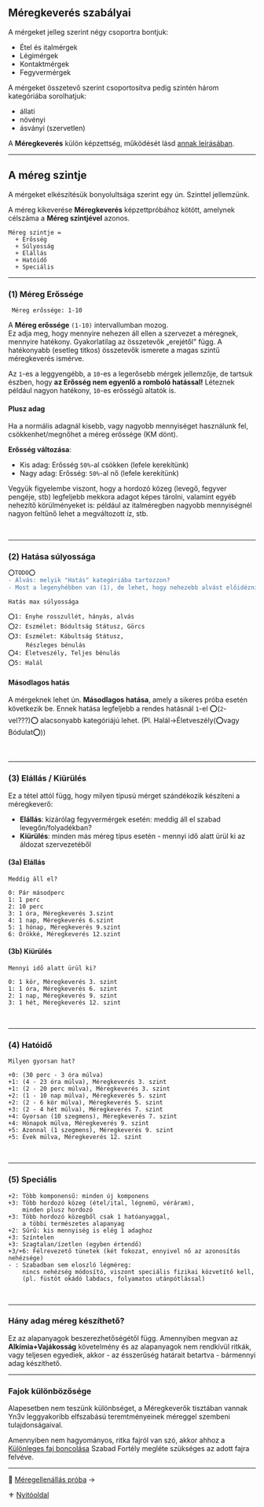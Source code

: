 ## Méregkeverés szabályai

A mérgeket jelleg szerint négy csoportra bontjuk:
- Étel és italmérgek
- Légimérgek
- Kontaktmérgek
- Fegyvermérgek

A mérgeket összetevő szerint csoportosítva pedig szintén három kategóriába sorolhatjuk:
- állati
- növényi
- ásványi (szervetlen)

A **Méregkeverés** külön képzettség, működését lásd [annak leírásában](kepzettsegek.primer.altalanos/meregkeveres.md).

---
## A méreg szintje

A mérgeket elkészítésük bonyolultsága szerint egy ún. Szinttel jellemzünk.

A méreg kikeverése **Méregkeverés** képzettpróbához kötött, amelynek célszáma a **Méreg szintjével** azonos.

```
Méreg szintje =
  + Erősség
  + Súlyosság
  + Elállás
  + Hatóidő
  + Speciális
```

---
### (1) Méreg Erőssége

```
 Méreg erőssége: 1-10
```

A **Méreg erőssége** `(1-10)` intervallumban mozog.\
Ez adja meg, hogy mennyire nehezen áll ellen a szervezet a méregnek, mennyire hatékony. Gyakorlatilag az összetevők „erejétől" függ. A hatékonyabb (esetleg titkos) összetevők ismerete a magas szintű méregkeverés ismérve.

Az `1`-es a leggyengébb, a `10`-es a legerősebb mérgek jellemzője, de tartsuk észben, hogy **az Erősség nem egyenlő a romboló hatással!** Léteznek például nagyon hatékony, `10`-es erősségű altatók is.

#### Plusz adag

Ha a normális adagnál kisebb, vagy nagyobb mennyiséget használunk fel, csökkenhet/megnőhet a méreg erőssége (KM dönt).

**Erősség változása**:
- Kis adag: Erősség `50%`-al csökken (lefele kerekítünk)
- Nagy adag: Erősség: `50%`-al nő (lefele kerekítünk)

Vegyük figyelembe viszont, hogy a hordozó közeg (levegő, fegyver pengéje, stb) legfeljebb mekkora adagot képes tárolni, valamint egyéb nehezítő körülményeket is: például az italméregben nagyobb mennyiségnél nagyon feltűnő lehet a megváltozott íz, stb.

<br />

---
### (2) Hatása súlyossága

````diff
⭕TODO⭕
- Alvás: melyik "Hatás" kategóriába tartozzon?
- Most a legenyhébben van (1), de lehet, hogy nehezebb alvást előidézni, mint pl. bódulatot...?
````

```
Hatás max súlyossága

⭕1: Enyhe rosszullét, hányás, alvás
⭕2: Eszmélet: Bódultság Státusz, Görcs
⭕3: Eszmélet: Kábultság Státusz,
     Részleges bénulás
⭕4: Életveszély, Teljes bénulás
⭕5: Halál
```

#### Másodlagos hatás

A mérgeknek lehet ún. **Másodlagos hatása**, amely a sikeres próba esetén következik be. Ennek hatása legfeljebb a rendes hatásnál `1`-el ⭕(`2`-vel???)⭕ alacsonyabb kategóriájú lehet. (Pl. Halál→Életveszély(⭕vagy Bódulat⭕))

<br />

---
### (3) Elállás / Kiürülés

Ez a tétel attól függ, hogy milyen típusú mérget szándékozik készíteni a méregkeverő:

- **Elállás**: kizárólag fegyvermérgek esetén: meddig áll el szabad levegőn/folyadékban?
- **Kiürülés**: minden más méreg típus esetén - mennyi idő alatt ürül ki az áldozat szervezetéből

#### (3a) Elállás

```
Meddig áll el?

0: Pár másodperc  
1: 1 perc  
2: 10 perc  
3: 1 óra, Méregkeverés 3.szint
4: 1 nap, Méregkeverés 6.szint
5: 1 hónap, Méregkeverés 9.szint
6: Örökké, Méregkeverés 12.szint
```

#### (3b) Kiürülés

```
Mennyi idő alatt ürül ki?

0: 1 kör, Méregkeverés 3. szint
1: 1 óra, Méregkeverés 6. szint
2: 1 nap, Méregkeverés 9. szint
3: 1 hét, Méregkeverés 12. szint
```

<br />

---
### (4) Hatóidő

```
Milyen gyorsan hat?  

+0: (30 perc - 3 óra múlva)
+1: (4 - 23 óra múlva), Méregkeverés 3. szint
+1: (2 - 20 perc múlva), Méregkeverés 3. szint
+2: (1 - 10 nap múlva), Méregkeverés 5. szint
+2: (2 - 6 kör múlva), Méregkeverés 5. szint
+3: (2 - 4 hét múlva), Méregkeverés 7. szint
+4: Gyorsan (10 szegmens), Méregkeverés 7. szint
+4: Hónapok múlva, Méregkeverés 9. szint
+5: Azonnal (1 szegmens), Méregkeverés 9. szint
+5: Évek múlva, Méregkeverés 12. szint
```

<br />

---
### (5) Speciális

```
+2: Több komponensű: minden új komponens
+3: Több hordozó közeg (étel/ital, légnemű, véráram),
    minden plusz hordozó
+3: Több hordozó közegből csak 1 hatóanyaggal,
    a többi természetes alapanyag
+2: Sűrű: kis mennyiség is elég 1 adaghoz
+3: Színtelen
+3: Szagtalan/ízetlen (egyben értendő)
+3/+6: Félrevezető tünetek (két fokozat, ennyivel nő az azonosítás nehézsége)
- : Szabadban sem eloszló légméreg:
    nincs nehézség módosító, viszont speciális fizikai közvetítő kell,
    (pl. füstöt okádó labdacs, folyamatos utánpótlással)
```

<br />

---
### Hány adag méreg készíthető?

Ez az alapanyagok beszerezhetőségétől függ. Amennyiben megvan az **Alkímia+Vajákosság** követelmény és az alapanyagok nem rendkívül ritkák, vagy teljesen egyediek, akkor - az ésszerűség határait betartva - bármennyi adag készíthető.

---
### Fajok különbözősége

Alapesetben nem teszünk különbséget, a Méregkeverők tisztában vannak Yn3v leggyakoribb elfszabású teremtményeinek méreggel szembeni tulajdonságaival.

Amennyiben nem hagyományos, ritka fajról van szó, akkor ahhoz a [Különleges faj boncolása](fortelyok.szabad/kulonleges_faj_boncolasa.md) Szabad Fortély megléte szükséges az adott fajra felvéve.

---

🔗 [Méregellenállás próba](152_meregellenallas.md) →

⚜️ [Nyitóoldal](start.md#15-m%C3%A9regrendszer-m%C3%A9rgek)
